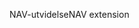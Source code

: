 <span data-ttu-id="4d125-101">NAV-utvidelse</span><span class="sxs-lookup"><span data-stu-id="4d125-101">NAV extension</span></span>